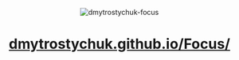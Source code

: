 <p align="center">
  <img src="https://user-images.githubusercontent.com/72120575/165567194-49972edf-038c-4094-bc43-8b0290e7eac1.jpg" alt="dmytrostychuk-focus">
</p>
<h1 align="center">
  <a href="https://dmytrostychuk.github.io/Focus/">
    dmytrostychuk.github.io/Focus/
  </a>
</h1>

